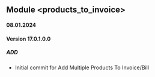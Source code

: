 ## Module <products_to_invoice>

#### 08.01.2024
#### Version 17.0.1.0.0
##### ADD
- Initial commit for Add Multiple Products To Invoice/Bill
